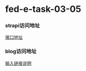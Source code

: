 # fed-e-task-03-05

### strapi访问地址
[接口地址](http://182.92.3.2:1337/admin)

### blog访问地址
[输入链接说明](http://)
